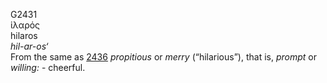 G2431  
ἱλαρός  
hilaros  
*hil-ar-os‘*  
From the same as [2436](g2436) *propitious* or *merry* (“hilarious”),
that is, *prompt* or *willing:* - cheerful.  
